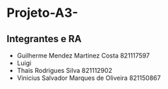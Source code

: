 # Projeto-A3-

## Integrantes e RA
- Guilherme Mendez Martinez Costa 821117597
- Luigi 
- Thais Rodrigues Silva 821112902
- Vinicius Salvador Marques de Oliveira 821150867
